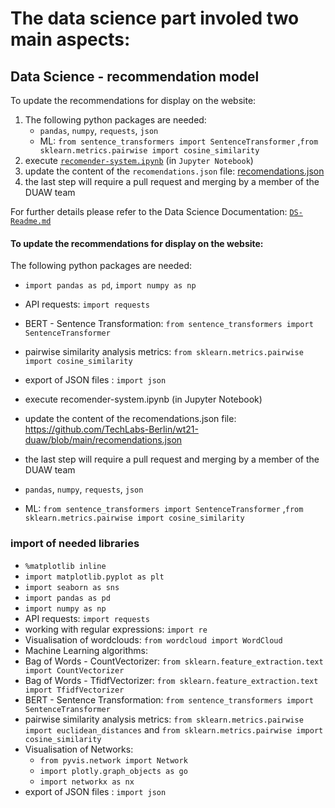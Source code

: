 # The data science part involed two main aspects:



## Data Science - recommendation model
To update the recommendations for display on the website:
1. The following python packages are needed:
   - `pandas`, `numpy`, `requests`, `json`
   - ML: `from sentence_transformers import SentenceTransformer` ,`from sklearn.metrics.pairwise import cosine_similarity`
2. execute [`recomender-system.ipynb`](https://github.com/TechLabs-Berlin/wt21-duaw/blob/main/duaw-ds/recomender-system.ipynb) (in `Jupyter Notebook`)
3.  update the content of the `recomendations.json` file:  [recomendations.json](https://github.com/TechLabs-Berlin/wt21-duaw/blob/main/recomendations.json)
4. the last step will require a pull request and merging by a member of the DUAW team

For further details please refer to the Data Science Documentation: [`DS-Readme.md`](https://github.com/TechLabs-Berlin/wt21-duaw/blob/main/duaw-ds/README.md)


#### To update the recommendations for display on the website:

The following python packages are needed: 
  - `import pandas as pd`, `import numpy as np`
  - API requests: `import requests`
  - BERT - Sentence Transformation: `from sentence_transformers import SentenceTransformer`
  - pairwise similarity analysis metrics: `from sklearn.metrics.pairwise import cosine_similarity`
  - export of JSON files : `import json`
- execute recomender-system.ipynb (in Jupyter Notebook)
- update the content of the recomendations.json file: https://github.com/TechLabs-Berlin/wt21-duaw/blob/main/recomendations.json
- the last step will require a pull request and merging by a member of the DUAW team

 - `pandas`, `numpy`, `requests`, `json`
 - ML: `from sentence_transformers import SentenceTransformer` ,`from sklearn.metrics.pairwise import cosine_similarity`

### import of needed libraries
- `%matplotlib inline`
- `import matplotlib.pyplot as plt`
- `import seaborn as sns`
- `import pandas as pd`
- `import numpy as np`
- API requests: `import requests`
- working with regular expressions: `import re`
- Visualisation of wordclouds: `from wordcloud import WordCloud`
- Machine Learning algorithms:
- Bag of Words - CountVectorizer: `from sklearn.feature_extraction.text import CountVectorizer`
- Bag of Words - TfidfVectorizer: `from sklearn.feature_extraction.text import TfidfVectorizer`
- BERT - Sentence Transformation: `from sentence_transformers import SentenceTransformer`
- pairwise similarity analysis metrics: `from sklearn.metrics.pairwise import euclidean_distances` and `from sklearn.metrics.pairwise import cosine_similarity`
- Visualisation of Networks: 
  - `from pyvis.network import Network`
  - `import plotly.graph_objects as go`
  - `import networkx as nx`
- export of JSON files : `import json`
